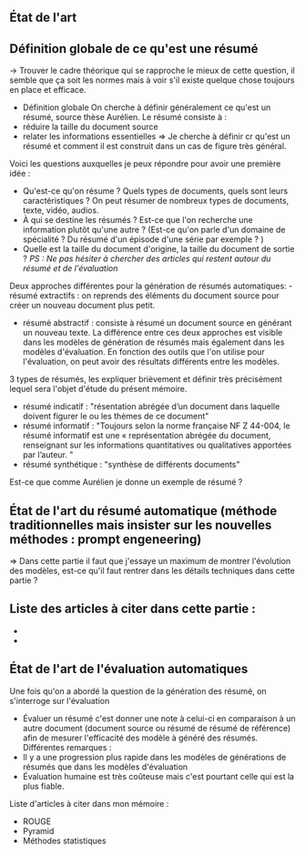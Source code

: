 ## État de l'art  


## Définition globale de ce qu'est une résumé 
-> Trouver le cadre théorique qui se rapproche le mieux de cette question, il semble que ça soit les normes mais à voir s'il existe quelque chose toujours en place et efficace. 

- Définition globale
On cherche à définir généralement ce qu'est un résumé, 
source thèse Aurélien.
Le résumé consiste à : 
- réduire la taille du document source 
- relater les informations essentielles
=> Je cherche à définir cr qu'est un résumé et comment il est construit dans un cas de figure très général. 

Voici les questions auxquelles je peux répondre pour avoir une première idée : 
- Qu'est-ce qu'on résume ? Quels types de documents, quels sont leurs caractéristiques ? 
On peut résumer de nombreux types de documents, texte, vidéo, audios. 
- À qui se destine les résumés ? Est-ce que l'on recherche une information plutôt qu'une autre ? 
(Est-ce qu'on parle d'un domaine de spécialité ? Du résumé d'un épisode d'une série par exemple ? )
- Quelle est la taille du document d'origine, la taille du document de sortie ? 
	*PS : Ne pas hésiter à chercher des articles qui restent autour du résumé et de l'évaluation* 


Deux approches différentes pour la génération de résumés automatiques: 
-résumé extractifs : on reprends des éléments du document source pour créer un nouveau document plus petit. 
- résumé abstractif : consiste à résumé un document source en générant un nouveau texte. 
La différence entre ces deux approches est visible dans les modèles de génération de résumés mais également dans les modèles d'évaluation. En fonction des outils que l'on utilise pour l'évaluation, on peut avoir des résultats différents entre les modèles. 

3 types de résumés, les expliquer brièvement et définir très précisément lequel sera l'objet d'étude du présent mémoire. 
- résumé indicatif : "résentation abrégée d’un document dans laquelle doivent figurer le ou les thèmes de ce document" 
- résumé informatif : "Toujours selon la norme française NF Z 44-004, le résumé informatif est une « représentation abrégée du document, renseignant sur les informations quantitatives ou qualitatives apportées par l’auteur. " 
- résumé synthétique : "synthèse de différents documents"

Est-ce que comme Aurélien je donne un exemple de résumé ? 

## État de l'art du résumé automatique (méthode traditionnelles mais insister sur les nouvelles méthodes : prompt engeneering) 
=> Dans cette partie il faut que j'essaye un maximum de montrer l'évolution des modèles, est-ce qu'il faut rentrer dans les détails techniques dans cette partie ? 

Liste des articles à citer dans cette partie : 
- 
- 
- 

## État de l'art de l'évaluation automatiques 

Une fois qu'on a abordé la question de la génération des résumé, on s'interroge sur l'évaluation
- Évaluer un résumé c'est donner une note à celui-ci en comparaison à un autre document (document source ou résumé de résumé de référence) afin de mesurer l'efficacité des modèle à généré des résumés. 
Différentes remarques : 
- Il y a une progression plus rapide dans les modèles de générations de résumés que dans les modèles d'évaluation 
- Évaluation humaine est très coûteuse mais c'est pourtant celle qui est la plus fiable. 


Liste d'articles à citer dans mon mémoire : 
- ROUGE 
- Pyramid 
- Méthodes statistiques 
